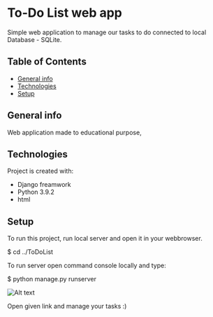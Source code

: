 # To-Do List web app

Simple web application to manage our tasks to do connected to local Database - SQLite.

## Table of Contents
* [General info](#general-info)
* [Technologies](#technologies)
* [Setup](#setup)

## General info
Web application made to educational purpose, 

## Technologies
Project is created with:
* Django freamwork
* Python 3.9.2
* html

## Setup
To run this project, run local server and open it in your webbrowser.

$ cd ../ToDoList

To run server open command console locally and type:

$ python manage.py runserver

![Alt text](./ToDoList/images/runserver.png)


Open given link and manage your tasks :)




